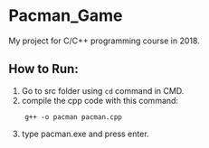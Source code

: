 # Pacman_Game
My project for C/C++ programming course in 2018.

##  How to Run:

1. Go to src folder using ```cd``` command in CMD.
2. compile the cpp code with this command:
```
    g++ -o pacman pacman.cpp
```
3. type pacman.exe and press enter.

